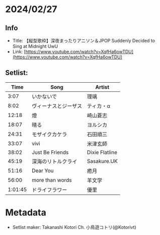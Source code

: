 # 2024/02/27
## Info
- Title: 【縦型歌枠】深夜まったりアニソン＆JPOP Suddenly Decided to Sing at Midnight UwU
- Link: [https://www.youtube.com/watch?v=XqfHa6owTDU](https://www.youtube.com/watch?v=XqfHa6owTDU)

## Setlist:
| Time   | Song                   | Artist      |
|--------|------------------------|-------------|
| 3:07   | いかないで             | 理璃        |
| 8:02   | ヴィーナスとジーザス   | ティカ・α   |
| 12:18  | 燈                     | 崎山蒼志    |
| 18:07  | 晴る                   | ヨルシカ    |
| 24:31  | モザイクカケラ         | 石田順三    |
| 33:07  | vivi                   | 米津玄師    |
| 38:02  | Just Be Friends        | Dixie Flatline |
| 45:19  | 深海のリトルクライ     | Sasakure.UK |
| 51:16  | Dear You               | 癒月         |
| 56:00  | more than words        | 羊文学       |
| 1:01:45| ドライフラワー         | 優里        |

# Metadata
- Setlist maker: Takanashi Kotori Ch. 小鳥遊コトリ(@Kotorivt)
